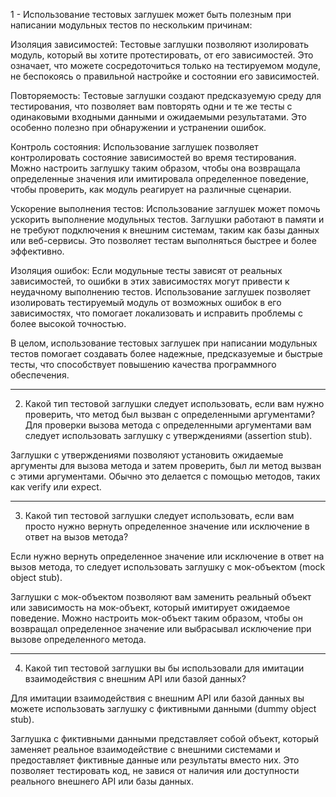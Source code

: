 1 - Использование тестовых заглушек может быть полезным при написании модульных тестов по нескольким причинам:

Изоляция зависимостей: Тестовые заглушки позволяют изолировать модуль, который вы хотите протестировать, от его зависимостей. Это означает, что можете сосредоточиться только на тестируемом модуле, не беспокоясь о правильной настройке и состоянии его зависимостей.

Повторяемость: Тестовые заглушки создают предсказуемую среду для тестирования, что позволяет вам повторять одни и те же тесты с одинаковыми входными данными и ожидаемыми результатами. Это особенно полезно при обнаружении и устранении ошибок.

Контроль состояния: Использование заглушек позволяет контролировать состояние зависимостей во время тестирования. Можно настроить заглушку таким образом, чтобы она возвращала определенные значения или имитировала определенное поведение, чтобы проверить, как модуль реагирует на различные сценарии.

Ускорение выполнения тестов: Использование заглушек может помочь ускорить выполнение модульных тестов. Заглушки работают в памяти и не требуют подключения к внешним системам, таким как базы данных или веб-сервисы. Это позволяет тестам выполняться быстрее и более эффективно.

Изоляция ошибок: Если модульные тесты зависят от реальных зависимостей, то ошибки в этих зависимостях могут привести к неудачному выполнению тестов. Использование заглушек позволяет изолировать тестируемый модуль от возможных ошибок в его зависимостях, что помогает локализовать и исправить проблемы с более высокой точностью.

В целом, использование тестовых заглушек при написании модульных тестов помогает создавать более надежные, предсказуемые и быстрые тесты, что способствует повышению качества программного обеспечения.
_________________________________________________________________________________________

2) Какой тип тестовой заглушки следует использовать, если вам нужно проверить, что метод был вызван с определенными аргументами?
Для проверки вызова метода с определенными аргументами вам следует использовать заглушку с утверждениями (assertion stub).

Заглушки с утверждениями позволяют установить ожидаемые аргументы для вызова метода и затем проверить, был ли метод вызван с этими аргументами. Обычно это делается с помощью методов, таких как verify или expect.

_________________________________________________________________________________________

3) Какой тип тестовой заглушки следует использовать, если вам просто нужно вернуть определенное значение или исключение в ответ на вызов метода?

Если нужно вернуть определенное значение или исключение в ответ на вызов метода, то  следует использовать заглушку с мок-объектом (mock object stub).

Заглушки с мок-объектом позволяют вам заменить реальный объект или зависимость на мок-объект, который имитирует ожидаемое поведение. Можно настроить мок-объект таким образом, чтобы он возвращал определенное значение или выбрасывал исключение при вызове определенного метода.

_________________________________________________________________________________________

4) Какой тип тестовой заглушки вы бы использовали для имитации  взаимодействия с внешним API или базой данных?

Для имитации взаимодействия с внешним API или базой данных вы можете использовать заглушку с фиктивными данными (dummy object stub).

Заглушка с фиктивными данными представляет собой объект, который заменяет реальное взаимодействие с внешними системами и предоставляет фиктивные данные или результаты вместо них. Это позволяет тестировать код, не завися от наличия или доступности реального внешнего API или базы данных.
